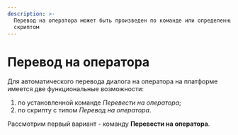 ```yaml
---
description: >-
  Перевод на оператора может быть произведен по команде или определенным
  скриптом
---
```


# Перевод на оператора

Для автоматического перевода диалога на оператора на платформе имеется две функциональные возможности:

1. по установленной команде _Перевести на оператора_;
2. по скрипту с типом _Перевод на оператора_.

Рассмотрим первый вариант - команду **Перевести на оператора**.



